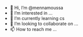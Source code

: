 - 👋 Hi, I’m @mennamoussa
- 👀 I’m interested in ...
- 🌱 I’m currently learning cs
- 💞️ I’m looking to collaborate on ...
- 📫 How to reach me ...

<!---
mennamoussa/mennamoussa is a ✨ special ✨ repository because its `README.md` (this file) appears on your GitHub profile.
You can click the Preview link to take a look at your changes.
--->
